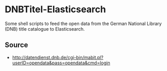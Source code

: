 # DNBTitel-Elasticsearch
Some shell scripts to feed the open data from the German National Library (DNB) title catalogue to Elasticsearch.

## Source
* http://datendienst.dnb.de/cgi-bin/mabit.pl?userID=opendata&pass=opendata&cmd=login
